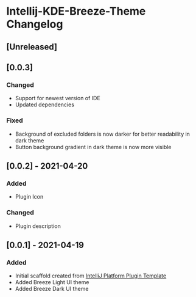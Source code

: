 <!-- Keep a Changelog guide -> https://keepachangelog.com -->

# Intellij-KDE-Breeze-Theme Changelog

## [Unreleased]
## [0.0.3]
### Changed
- Support for newest version of IDE
- Updated dependencies
  
### Fixed
- Background of excluded folders is now darker for better readability in dark theme
- Button background gradient in dark theme is now more visible

## [0.0.2] - 2021-04-20
### Added
- Plugin Icon

### Changed
- Plugin description

## [0.0.1] - 2021-04-19
### Added
- Initial scaffold created from [IntelliJ Platform Plugin Template](https://github.com/JetBrains/intellij-platform-plugin-template)
- Added Breeze Light UI theme
- Added Breeze Dark UI theme